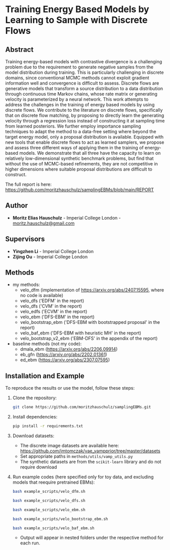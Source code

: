 # Training Energy Based Models by Learning to Sample with Discrete Flows

## Abstract

Training energy-based models with contrastive divergence is a challenging problem due to the requirement to generate negative samples from the model distribution during training. This is particularly challenging in discrete domains, since conventional MCMC methods cannot exploit gradient information well and convergence is difficult to assess. Discrete flows are generative models that transform a source distribution to a data distribution through continuous time Markov chains, whose rate matrix or generating velocity is parameterized by a neural network. This work attempts to address the challenges in the training of energy based models by using discrete flows. We contribute to the literature on discrete flows, specifically that on discrete flow matching, by proposing to directly learn the generating velocity through a regression loss instead of constructing it at sampling time from learned posteriors. We further employ importance sampling techniques to adapt the method to a data-free setting where beyond the target energy model, only a proposal distribution is available. Equipped with new tools that enable discrete flows to act as learned samplers, we propose and assess three different ways of applying them in the training of energy-based models. We demonstrate that all three have the capacity to learn on relatively low-dimensional synthetic benchmark problems, but find that without the use of MCMC-based refinements, they are not competitive in higher dimensions where suitable proposal distributions are difficult to construct.

The full report is here: https://github.com/moritzhauschulz/samplingEBMs/blob/main/REPORT

## Author

- **Moritz Elias Hauschulz** - Imperial College London - moritz.hauschulz@gmail.com

## Supervisors

- **Yingzhen Li** - Imperial College London
- **Zijing Ou** - Imperial College London


## Methods
- my methods:
    - velo_dfm (implementation of https://arxiv.org/abs/2407.15595, where no code is available)
    - velo_dfs ('EDFM' in the report)
    - velo_dfs ('CVM' in the report)
    - velo_edfs ('ECVM' in the report)
    - velo_ebm ('DFS-EBM' in the report)
    - velo_bootstrap_ebm ('DFS-EBM with bootstrapped proposal' in the report)
    - velo_baf_ebm ('DFS-EBM with heuristic MH' in the report)
    - velo_bootstrap_v2_ebm ('EBM-DFS' in the appendix of the report)
- baseline methods (not my code): 
    - dmala_ebm (https://arxiv.org/abs/2206.09914)
    - eb_gfn (https://arxiv.org/abs/2202.01361)
    - ed_ebm (https://arxiv.org/abs/2307.07595)

## Installation and Example

To reproduce the results or use the model, follow these steps:

1. Clone the repository:
    ```bash
    git clone https://github.com/moritzhauschulz/samplingEBMs.git
    ```

2. Install dependencies:
    ```bash
    pip install -r requirements.txt
    ```

3. Download datasets:
    - The discrete image datasets are available here: https://github.com/jmtomczak/vae_vampprior/tree/master/datasets
    - Set appropriate paths in `methods/utils/vamp_utils.py`
    - The synthetic datasets are from the `scikit-learn` library and do not require download

4. Run example codes (here specified only for toy data, and excluding models that reequire pretrained EBMs):
    ```bash 
    bash example_scripts/velo_dfm.sh
    ```
    ```bash
    bash example_scripts/velo_dfs.sh
    ```
    ```bash
    bash example_scripts/velo_ebm.sh
    ```
    ```bash
    bash example_scripts/velo_bootstrap_ebm.sh
    ```
    ```bash
    bash example_scripts/velo_baf_ebm.sh
    ```
    - Output will appear in nested folders under the respective method for each run.

